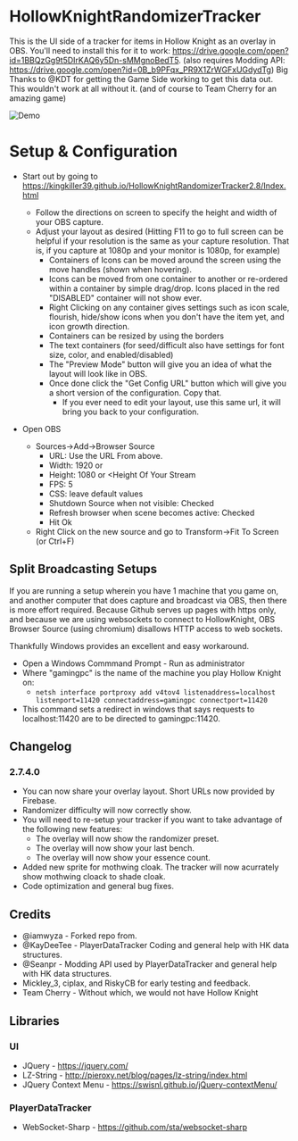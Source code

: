 # HollowKnightRandomizerTracker

This is the UI side of a tracker for items in Hollow Knight as an overlay in OBS.  You'll need to install this for it to work: https://drive.google.com/open?id=1BBQzGg9t5DIrKAQ6y5Dn-sMMgnoBedT5. (also requires Modding API: https://drive.google.com/open?id=0B_b9PFqx_PR9X1ZrWGFxUGdydTg) Big Thanks to @KDT for getting the Game Side working to get this data out.  This wouldn't work at all without it.  (and of course to Team Cherry for an amazing game)

![Demo](https://github.com/kingkiller39/HollowKnightRandomizerTracker/blob/master/demo.png "Demo")

# Setup & Configuration

* Start out by going to https://kingkiller39.github.io/HollowKnightRandomizerTracker2.8/Index.html
  * Follow the directions on screen to specify the height and width of your OBS capture.
  * Adjust your layout as desired (Hitting F11 to go to full screen can be helpful if your resolution is the same as your capture resolution.  That is, if you capture at 1080p and your monitor is 1080p, for example)
    * Containers of Icons can be moved around the screen using the move handles (shown when hovering).
    * Icons can be moved from one container to another or re-ordered within a container by simple drag/drop.  Icons placed in the red "DISABLED" container will not show ever.
    * Right Clicking on any container gives settings such as icon scale, flourish, hide/show icons when you don't have the item yet, and icon growth direction.
    * Containers can be resized by using the borders
    * The text containers (for seed/difficult also have settings for font size, color, and enabled/disabled)
    * The "Preview Mode" button will give you an idea of what the layout will look like in OBS.
    * Once done click the "Get Config URL" button which will give you a short version of the configuration. Copy that.
      * If you ever need to edit your layout, use this same url, it will bring you back to your configuration.


* Open OBS
  * Sources->Add->Browser Source
    * URL: Use the URL From above.
    * Width: 1920 or <Width Of Your Stream>
    * Height: 1080 or <Height Of Your Stream
    * FPS: 5 
    * CSS: leave default values 
    * Shutdown Source when not visible: Checked
    * Refresh browser when scene becomes active: Checked
    * Hit Ok
  * Right Click on the new source and go to Transform->Fit To Screen (or Ctrl+F)



## Split Broadcasting Setups

If you are running a setup wherein you have 1 machine that you game on, and another computer that does capture and broadcast via OBS, then there is more effort required.  Because Github serves up pages with https only, and because we are using websockets to connect to HollowKnight, OBS Browser Source (using chromium) disallows HTTP access to web sockets.

Thankfully Windows provides an excellent and easy workaround.  

* Open a Windows Commmand Prompt - Run as administrator
* Where "gamingpc" is the name of the machine you play Hollow Knight on:
  * `netsh interface portproxy add v4tov4 listenaddress=localhost listenport=11420 connectaddress=gamingpc connectport=11420`
* This command sets a redirect in windows that says requests to localhost:11420 are to be directed to gamingpc:11420.

## Changelog

### 2.7.4.0
* You can now share your overlay layout. Short URLs now provided by Firebase.
* Randomizer difficulty will now correctly show.
* You will need to re-setup your tracker if you want to take advantage of the following new features:
	* The overlay will now show the randomizer preset.
	* The overlay will now show your last bench.
	* The overlay will now show your essence count.
* Added new sprite for mothwing cloak. The tracker will now acurrately show mothwing cloack to shade cloak.
* Code optimization and general bug fixes.

## Credits
* @iamwyza - Forked repo from.
* @KayDeeTee - PlayerDataTracker Coding and general help with HK data structures.
* @Seanpr - Modding API used by PlayerDataTracker and general help with HK data structures.
* Mickley_3, ciplax, and RiskyCB for early testing and feedback.
* Team Cherry - Without which, we would not have Hollow Knight

## Libraries
### UI
* JQuery - https://jquery.com/
* LZ-String - http://pieroxy.net/blog/pages/lz-string/index.html
* JQuery Context Menu - https://swisnl.github.io/jQuery-contextMenu/

### PlayerDataTracker
* WebSocket-Sharp - https://github.com/sta/websocket-sharp
